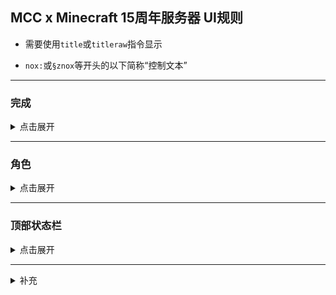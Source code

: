 ## MCC x Minecraft 15周年服务器 UI规则

* 需要使用`title`或`titleraw`指令显示

* `nox:`或`§znox`等开头的以下简称“控制文本”

---

### 完成
<details>

<summary>点击展开</summary>

**位置：`actionbar`**



* 显示
> §znox:complete
>
> **用于显示“完成”UI**(一切的基础)

* 新纪录
> nox:new_record
>
> **在“完成”UI上添加“新纪录”项**

* 类型
> nox:type_ar 王牌竞速
>
> nox:type_gr 网格跑者
>
> nox:type_md 熔毁
>
> nox:type_sot 时之沙

#### 附加项

* 奖牌（王牌竞速）
> nox:ar_trophy_1 下界合金
>
> nox:ar_trophy_2 钻石
>
> nox:ar_trophy_3 黄金
>
> nox:ar_trophy_4 铁
>
> nox:ar_trophy_5 铜

* 幸存的房间（熔毁）
  * 数字对应逃脱的房间数
> nox:md_rooms_1
>
> nox:md_rooms_2
>
> nox:md_rooms_3
>
> nox:md_rooms_4
>
> nox:md_rooms_5
>
> nox:md_rooms_6
>
> nox:md_rooms_7


* 时之沙
>nox:sot_escaped 成功逃脱
>
>nox:sot_failed 没有成功逃脱

#### 添加数据
* 数据最多15位，'§zd%d'占4位(%d为第几个数据)
> 完整数据='§z'+'d%d'+需要的数据
>
> ps:完整数据不足位数请用 '~' 在末尾补全
>
> 某些栏位用控制文本显示后，后面栏位显示内容仍使用字符数量判断
>
> 所以需要给被控制文本代替的栏位也写上空数据
>
> 把需要的内容拼在一起显示（中间可加空格也可不加，加空格更便于修改）

* <details>
    <summary>示例</summary>

    * §znox:complete
    * nox:new_record
    * nox:type_ar
    * §znox:ar_trophy_1
    * §zd1114\~\~\~\~\~\~\~\~
    * §zd2514\~\~\~\~\~\~\~\~
    * §zd3\~\~\~\~\~\~\~\~\~\~\~
    * §zd4414\~\~\~\~\~\~\~\~

    <br />
    <img src="./complete_example1.jpg" alt="示例" width="65%" />
  </details>

</details>

---

### 角色
<details>

<summary>点击展开</summary>

**位置：`actionbar`**

*这两个角色分别就是两个Mojang工作人员*

*你发现传送门时弹出来和你说话的*

> §znox:mojang_entry_jens 召唤jens
>
> §znox:mojang_entry_agnes 召唤agnes
>
> §znox:mojang_exit_jens 移出jens
>
> §znox:mojang_exit_agnes 移出agnes

</details>

---

### 顶部状态栏
<details>

<summary>点击展开</summary>

**位置：`title`**

> nox:barlby;1________________________________________________;2谜题;金币数
>
> nox:barace;1________________________________________________;2谜题;金币数
>
> nox:barmlt;1________________________________________________;2谜题;金币数
>
> nox:barsot;1________________________________________________;2谜题;金币数
>
> nox:bargrd;1________________________________________________;2谜题;金币数
>
>>分别对应：
>>
>>正常
>>
>>王牌竞速、融毁、时之沙、网格跑者（游戏中）
>>
>> 1后面填数据（最多48位）
>>
>> 2后面填已解开的谜题数量（最多2位）
>>
>> 游戏外谜题还需在1后添加特殊符号
>>
>> 金币数量无位数限制
>>
>>ps:不足位数请在对应数据后面用 _ 补全

<details>
  <summary>示例</summary>
    <img src="./topbar_example1_command.jpg" alt="示例" width="65%" />
    <br />
    <img src="./topbar_example1.jpg" alt="示例" width="65%" />
  </details>

</details>

---

<details>
<summary>补充</summary>

> 经过测试，使用tellraw向玩家发送包含“§v§z”的消息会显示在准心上(当然不同设备可能不同)
>
> ui文件中，titleraw显示title包含"§v§z"或"§n§o§x"会显示为类似actionbar的样式，但是测试发现只包含"§n§o§x"会保存黑色大标题文本所示，但只包含"§v§z"或同时包含"§v§z"和"§n§o§x"可以正常显示
>
> 显示actionbar时，如果以数字开头或空格开头，就会弹出所有actionbar可以弹出的控件(只显示空白也会)，但是不已数字开头或空格开头，就是正常actionbar
>> 1.以上补充内容仅在我曾经测试时设备上就行过测试，不保证所有设备都是如此
>>
>> 2.地图、商店之类的需要使用scriptApi弹窗设置标题实现（如：§m§a§p），不在讨论范围内
>>
>> 3.当初对着UI文件盯、删MCC资源包寻找UI规律用了很长时间(简称求star)

> 由 [JuX](https://space.bilibili.com/600189104) 整理
>
> 2024年7月31日(文本文件格式)
>
> 2025年7月21日(markdown格式)

</details>

